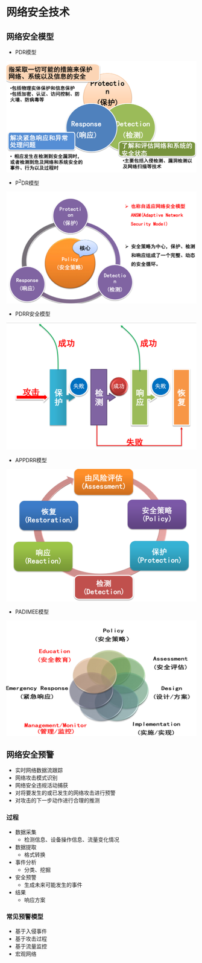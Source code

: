 # 网络安全技术

## 网络安全模型

- PDR模型

![批注 2020-06-06 100741](/assets/批注%202020-06-06%20100741.png)

- P<sup>2</sup>DR模型

![批注 2020-06-06 100850](/assets/批注%202020-06-06%20100850.png)

- PDRR安全模型

![批注 2020-06-06 100920](/assets/批注%202020-06-06%20100920.png)

- APPDRR模型

![批注 2020-06-06 101200](/assets/批注%202020-06-06%20101200.png)

- PADIMEE模型

![批注 2020-06-06 101233](/assets/批注%202020-06-06%20101233.png)

## 网络安全预警

- 实时网络数据流跟踪
- 网络攻击模式识别
- 网络安全违规活动捕获
- 对将要发生的或已发生的网络攻击进行预警
- 对攻击的下一步动作进行合理的推测

### 过程

- 数据采集
  - 检测信息、设备操作信息、流量变化情况
- 数据提取
  - 格式转换
- 事件分析
  - 分类、挖掘
- 安全预警
  - 生成未来可能发生的事件
- 结果
  - 响应方案

### 常见预警模型

- 基于入侵事件
- 基于攻击过程
- 基于流量监控
- 宏观网络